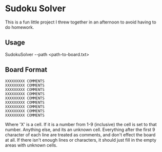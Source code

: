 # Sudoku Solver
This is a fun little project I threw together in an afternoon to avoid
having to do homework.

## Usage
SudokuSolver --path <path-to-board.txt>

## Board Format
```
XXXXXXXXX COMMENTS
XXXXXXXXX COMMENTS
XXXXXXXXX COMMENTS
XXXXXXXXX COMMENTS
XXXXXXXXX COMMENTS
XXXXXXXXX COMMENTS
XXXXXXXXX COMMENTS
XXXXXXXXX COMMENTS
XXXXXXXXX COMMENTS
```

Where 'X' is a cell. If it is a number from 1-9 (inclusive) the cell is set
to that number. Anything else, and its an unknown cell. Everything after the
first 9 character of each line are treated as comments, and don't effect the
board at all. If there isn't enough lines or characters, it should just fill
in the empty areas with unknown cells.